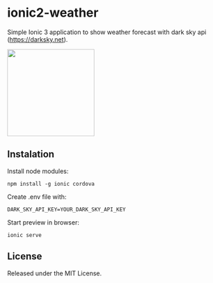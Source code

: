# ionic2-weather

Simple Ionic 3 application to show weather forecast with dark sky api (https://darksky.net).

<img src="https://i.imgur.com/DJDceqs.png" width="200">

## Instalation

Install node modules:

```
npm install -g ionic cordova
```

Create .env file with:

```
DARK_SKY_API_KEY=YOUR_DARK_SKY_API_KEY
```

Start preview in browser:

```
ionic serve
```

## License

Released under the MIT License.
